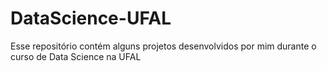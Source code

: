 # DataScience-UFAL
Esse repositório contém alguns projetos desenvolvidos por mim durante o curso de Data Science na UFAL
